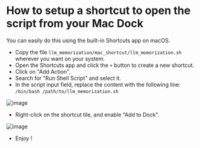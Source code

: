 # How to setup a shortcut to open the script from your Mac Dock

You can easily do this using the built-in Shortcuts app on macOS.

- Copy the file `llm_memorization/mac_shortcut/llm_momorization.sh` wherever you want on your system.
- Open the Shortcuts app and click the `+` button to create a new shortcut.
- Click on "Add Action",
- Search for "Run Shell Script" and select it.
- In the script input field, replace the content with the following line: `/bin/bash /path/to/llm_memorization.sh`

![image](https://github.com/user-attachments/assets/427fe1d2-84da-4ac0-b427-db443c9a211a)

- Right-click on the shortcut tile, and enable "Add to Dock".

![image](https://github.com/user-attachments/assets/34d2ad08-becc-4b72-8e25-2fed7ceb4c5f)

- Enjoy !